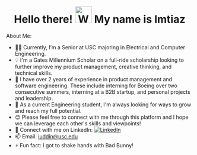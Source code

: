 <h1 align="center"> Hello there! <img src="https://raw.githubusercontent.com/nixin72/nixin72/master/wave.gif" 
         alt="Waving hand animated gif"
         height="45"
         width="45" /> My name is Imtiaz</h1>

About Me:
- 👨‍🎓 Currently, I’m a Senior at USC majoring in Electrical and Computer Engineering.
- 💡 I'm a Gates Millennium Scholar on a full-ride scholarship looking to further improve my product management, creative thinking, and technical skills. 
- 💫 I have over 2 years of experience in product management and software engineering. These include interning for Boeing over two consecutive summers, interning at a B2B startup, and personal projects and leadership.
- 🙌 As a current Engineering student, I'm always looking for ways to grow and reach my full potential.
- 😊 Please feel free to connect with me through this platform and I hope we can leverage each other's skills and viewpoints!
- 👯 Connect with me on LinkedIn: [![LinkedIn](https://img.shields.io/badge/LinkedIn-0077B5?style=for-the-badge&logo=linkedin&logoColor=white)](https://linkedin.com/in/imtiaz-uddin)
- 📫 Email: iuddin@usc.edu
- ⚡ Fun fact: I got to shake hands with Bad Bunny!

